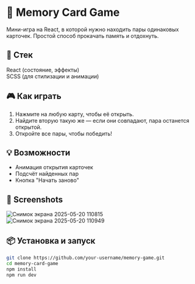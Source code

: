 # 🧠 Memory Card Game
Мини-игра на React, в которой нужно находить пары одинаковых карточек. Простой способ прокачать память и отдохнуть.

## 🚀 Стек
React (состояние, эффекты)  
SCSS (для стилизации и анимации)

## 🎮 Как играть
1. Нажмите на любую карту, чтобы её открыть.
2. Найдите вторую такую же — если они совпадают, пара останется открытой.
3. Откройте все пары, чтобы победить!

## 💡 Возможности
- Анимация открытия карточек
- Подсчёт найденных пар
- Кнопка "Начать заново"

## 📸 Screenshots
![Снимок экрана 2025-05-20 110815](https://github.com/user-attachments/assets/aab8397a-2a37-4da2-8f6a-d8ca621582e4)
![Снимок экрана 2025-05-20 110949](https://github.com/user-attachments/assets/74f42a65-7728-4e37-8799-c9b5bc1e7841)

## 📦 Установка и запуск

```bash
git clone https://github.com/your-username/memory-game.git
cd memory-card-game
npm install
npm run dev
```
